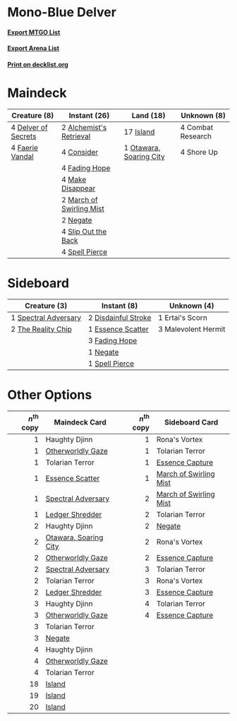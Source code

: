 # Mono-Blue Delver

#### [Export MTGO List](../collection/Mono-Blue%20Delver/Mono-Blue%20Delver.txt)
#### [Export Arena List](../collection/Mono-Blue%20Delver/Mono-Blue%20Delver_arena.txt)
#### [Print on decklist.org](http://decklist.org/?deckmain=2%09Alchemist's%20Retrieval%0A4%09Combat%20Research%0A4%09Consider%0A4%09Delver%20of%20Secrets%0A4%09Fading%20Hope%0A4%09Faerie%20Vandal%0A17%09Island%0A4%09Make%20Disappear%0A2%09March%20of%20Swirling%20Mist%0A2%09Negate%0A1%09Otawara,%20Soaring%20City%0A4%09Shore%20Up%0A4%09Slip%20Out%20the%20Back%0A4%09Spell%20Pierce&deckside=2%09Disdainful%20Stroke%0A1%09Ertai's%20Scorn%0A1%09Essence%20Scatter%0A3%09Fading%20Hope%0A3%09Malevolent%20Hermit%0A1%09Negate%0A1%09Spectral%20Adversary%0A1%09Spell%20Pierce%0A2%09The%20Reality%20Chip)
# Maindeck

|                                         Creature (8)                                         |                                           Instant (26)                                            |                                            Land (18)                                             |   Unknown (8)   |
|----------------------------------------------------------------------------------------------|---------------------------------------------------------------------------------------------------|--------------------------------------------------------------------------------------------------|-----------------|
|4 [Delver of Secrets](http://gatherer.wizards.com/Pages/Card/Details.aspx?multiverseid=226749)|2 [Alchemist's Retrieval](http://gatherer.wizards.com/Pages/Card/Details.aspx?multiverseid=540883) |17 [Island](http://gatherer.wizards.com/Pages/Card/Details.aspx?multiverseid=439857)              |4 Combat Research|
|4 [Faerie Vandal](http://gatherer.wizards.com/Pages/Card/Details.aspx?multiverseid=473007)    |4 [Consider](http://gatherer.wizards.com/Pages/Card/Details.aspx?multiverseid=534803)              |1 [Otawara, Soaring City](http://gatherer.wizards.com/Pages/Card/Details.aspx?multiverseid=548584)|4 Shore Up       |
|                                                                                              |4 [Fading Hope](http://gatherer.wizards.com/Pages/Card/Details.aspx?multiverseid=534812)           |                                                                                                  |                 |
|                                                                                              |4 [Make Disappear](http://gatherer.wizards.com/Pages/Card/Details.aspx?multiverseid=555250)        |                                                                                                  |                 |
|                                                                                              |2 [March of Swirling Mist](http://gatherer.wizards.com/Pages/Card/Details.aspx?multiverseid=548358)|                                                                                                  |                 |
|                                                                                              |2 [Negate](http://gatherer.wizards.com/Pages/Card/Details.aspx?multiverseid=423707)                |                                                                                                  |                 |
|                                                                                              |4 [Slip Out the Back](http://gatherer.wizards.com/Pages/Card/Details.aspx?multiverseid=555263)     |                                                                                                  |                 |
|                                                                                              |4 [Spell Pierce](http://gatherer.wizards.com/Pages/Card/Details.aspx?multiverseid=425876)          |                                                                                                  |                 |


# Sideboard

|                                         Creature (3)                                          |                                         Instant (8)                                          |    Unknown (4)    |
|-----------------------------------------------------------------------------------------------|----------------------------------------------------------------------------------------------|-------------------|
|1 [Spectral Adversary](http://gatherer.wizards.com/Pages/Card/Details.aspx?multiverseid=534843)|2 [Disdainful Stroke](http://gatherer.wizards.com/Pages/Card/Details.aspx?multiverseid=420705)|1 Ertai's Scorn    |
|2 [The Reality Chip](http://gatherer.wizards.com/Pages/Card/Details.aspx?multiverseid=548372)  |1 [Essence Scatter](http://gatherer.wizards.com/Pages/Card/Details.aspx?multiverseid=426754)  |3 Malevolent Hermit|
|                                                                                               |3 [Fading Hope](http://gatherer.wizards.com/Pages/Card/Details.aspx?multiverseid=534812)      |                   |
|                                                                                               |1 [Negate](http://gatherer.wizards.com/Pages/Card/Details.aspx?multiverseid=423707)           |                   |
|                                                                                               |1 [Spell Pierce](http://gatherer.wizards.com/Pages/Card/Details.aspx?multiverseid=425876)     |                   |


# Other Options

|*n*<sup>th</sup> copy|                                         Maindeck Card                                          |*n*<sup>th</sup> copy|                                         Sideboard Card                                          |
|--------------------:|------------------------------------------------------------------------------------------------|--------------------:|-------------------------------------------------------------------------------------------------|
|                    1|Haughty Djinn                                                                                   |                    1|Rona's Vortex                                                                                    |
|                    1|[Otherworldly Gaze](http://gatherer.wizards.com/Pages/Card/Details.aspx?multiverseid=534831)    |                    1|Tolarian Terror                                                                                  |
|                    1|Tolarian Terror                                                                                 |                    1|[Essence Capture](http://gatherer.wizards.com/Pages/Card/Details.aspx?multiverseid=457181)       |
|                    1|[Essence Scatter](http://gatherer.wizards.com/Pages/Card/Details.aspx?multiverseid=426754)      |                    1|[March of Swirling Mist](http://gatherer.wizards.com/Pages/Card/Details.aspx?multiverseid=548358)|
|                    1|[Spectral Adversary](http://gatherer.wizards.com/Pages/Card/Details.aspx?multiverseid=534843)   |                    2|[March of Swirling Mist](http://gatherer.wizards.com/Pages/Card/Details.aspx?multiverseid=548358)|
|                    1|[Ledger Shredder](http://gatherer.wizards.com/Pages/Card/Details.aspx?multiverseid=555247)      |                    2|Tolarian Terror                                                                                  |
|                    2|Haughty Djinn                                                                                   |                    2|[Negate](http://gatherer.wizards.com/Pages/Card/Details.aspx?multiverseid=423707)                |
|                    2|[Otawara, Soaring City](http://gatherer.wizards.com/Pages/Card/Details.aspx?multiverseid=548584)|                    2|Rona's Vortex                                                                                    |
|                    2|[Otherworldly Gaze](http://gatherer.wizards.com/Pages/Card/Details.aspx?multiverseid=534831)    |                    2|[Essence Capture](http://gatherer.wizards.com/Pages/Card/Details.aspx?multiverseid=457181)       |
|                    2|[Spectral Adversary](http://gatherer.wizards.com/Pages/Card/Details.aspx?multiverseid=534843)   |                    3|Tolarian Terror                                                                                  |
|                    2|Tolarian Terror                                                                                 |                    3|Rona's Vortex                                                                                    |
|                    2|[Ledger Shredder](http://gatherer.wizards.com/Pages/Card/Details.aspx?multiverseid=555247)      |                    3|[Essence Capture](http://gatherer.wizards.com/Pages/Card/Details.aspx?multiverseid=457181)       |
|                    3|Haughty Djinn                                                                                   |                    4|Tolarian Terror                                                                                  |
|                    3|[Otherworldly Gaze](http://gatherer.wizards.com/Pages/Card/Details.aspx?multiverseid=534831)    |                    4|[Essence Capture](http://gatherer.wizards.com/Pages/Card/Details.aspx?multiverseid=457181)       |
|                    3|Tolarian Terror                                                                                 |                     |                                                                                                 |
|                    3|[Negate](http://gatherer.wizards.com/Pages/Card/Details.aspx?multiverseid=423707)               |                     |                                                                                                 |
|                    4|Haughty Djinn                                                                                   |                     |                                                                                                 |
|                    4|[Otherworldly Gaze](http://gatherer.wizards.com/Pages/Card/Details.aspx?multiverseid=534831)    |                     |                                                                                                 |
|                    4|Tolarian Terror                                                                                 |                     |                                                                                                 |
|                   18|[Island](http://gatherer.wizards.com/Pages/Card/Details.aspx?multiverseid=439857)               |                     |                                                                                                 |
|                   19|[Island](http://gatherer.wizards.com/Pages/Card/Details.aspx?multiverseid=439857)               |                     |                                                                                                 |
|                   20|[Island](http://gatherer.wizards.com/Pages/Card/Details.aspx?multiverseid=439857)               |                     |                                                                                                 |

